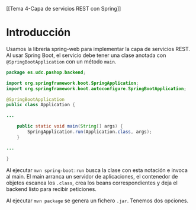 [[Tema 4-Capa de servicios REST con Spring]]

# Introducción
Usamos la librería spring-web para implementar la capa de servicios REST. Al usar Spring Boot, el servicio debe tener una clase anotada con `@SpringBootApplication` con un método `main`.

```java
package es.udc.pashop.backend;

import org.springframework.boot.SpringApplication;
import org.springframework.boot.autoconfigure.SpringBootApplication;

@SpringBootApplication
public class Application {

...

    public static void main(String[] args) {
        SpringApplication.run(Application.class, args);
    }

...

}

```

Al ejecutar `mvn spring-boot:run` busca la clase con esta notación e invoca al main. El main arranca un servidor de aplicaciones, el contenedor de objetos escanea los `.class`, crea los beans correspondientes y deja el backend listo para recibir peticiones.

Al ejecutar `mvn package` se genera un fichero `.jar`. Tenemos dos opciones. 
